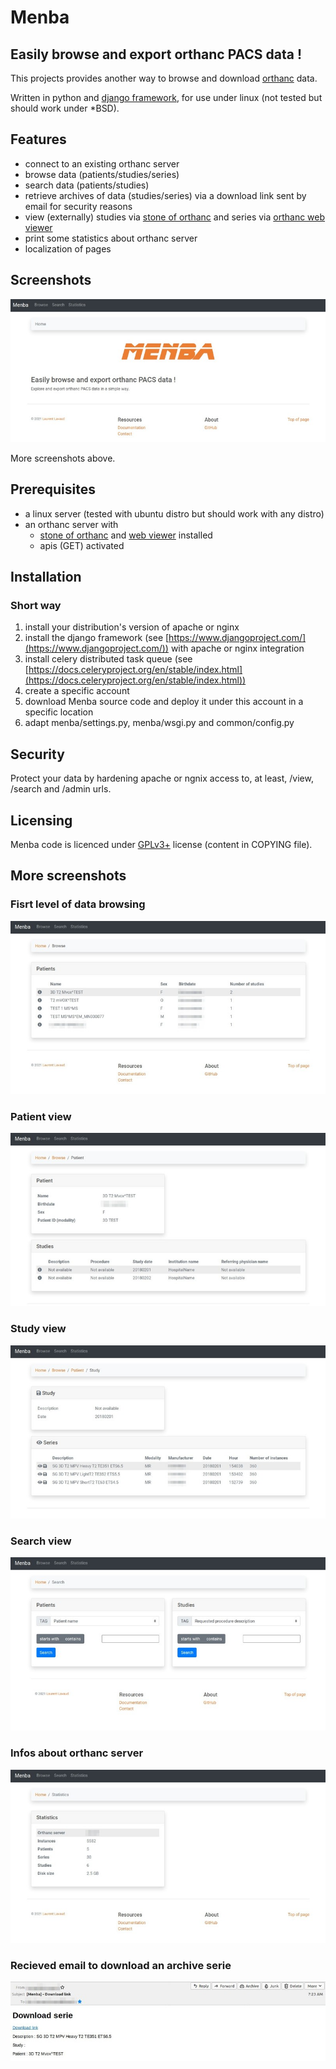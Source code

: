 # Menba

## Easily browse and export orthanc PACS data !

This projects provides another way to browse and download [orthanc](https://www.orthanc-server.com) data.

Written in python and [django framework](https://www.djangoproject.com/), for use under linux (not tested but should work under *BSD).

## Features

- connect to an existing orthanc server
- browse data (patients/studies/series)
- search data (patients/studies)
- retrieve archives of data (studies/series) via a download link sent by email for security reasons
- view (externally) studies via [stone of orthanc](https://www.orthanc-server.com/static.php?page=stone) and series via [orthanc web viewer](https://www.orthanc-server.com/static.php?page=web-viewer)
- print some statistics about orthanc server
- localization of pages

## Screenshots

![](./screenshots/Menba.01.jpg)

More screenshots above.

## Prerequisites

- a linux server (tested with ubuntu distro but should work with any distro)
- an orthanc server with
  - [stone of orthanc](https://www.orthanc-server.com/static.php?page=stone) and [web viewer](https://www.orthanc-server.com/static.php?page=web-viewer) installed
  - apis (GET) activated

## Installation

### Short way

1. install your distribution's version of apache or nginx
2. install the django framework (see [https://www.djangoproject.com/](https://www.djangoproject.com/)) with apache or nginx integration
3. install celery distributed task queue (see [https://docs.celeryproject.org/en/stable/index.html](https://docs.celeryproject.org/en/stable/index.html))
4. create a specific account
5. download Menba source code and deploy it under this account in a specific location
6. adapt menba/settings.py, menba/wsgi.py and common/config.py

## Security

Protect your data by hardening apache or ngnix access to, at least, /view, /search and /admin urls.

## Licensing

Menba code is licenced under [GPLv3+](https://www.gnu.org/licenses/gpl-3.0.en.html) license (content in COPYING file).

## More screenshots

### Fisrt level of data browsing

![](./screenshots/Menba.02.jpg)

### Patient view

![](./screenshots/Menba.03.jpg)

### Study view

![](./screenshots/Menba.04.jpg)

### Search view

![](./screenshots/Menba.05.jpg)

### Infos about orthanc server

![](./screenshots/Menba.06.jpg)

### Recieved email to download an archive serie

![](./screenshots/Menba.07.jpg)
